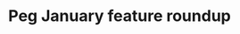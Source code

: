 ---
title: Peg January feature roundup
external_link: https://blog.peg.co/january-feature-roundup/
---